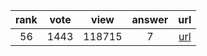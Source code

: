 
| rank | vote | view | answer | url |
|:-:|:-:|:-:|:-:|:-:|
|56|1443|118715|7| [url](http://stackoverflow.com/questions/30081275/why-is-1000000000000000-in-range1000000000000001-so-fast-in-python-3) |

